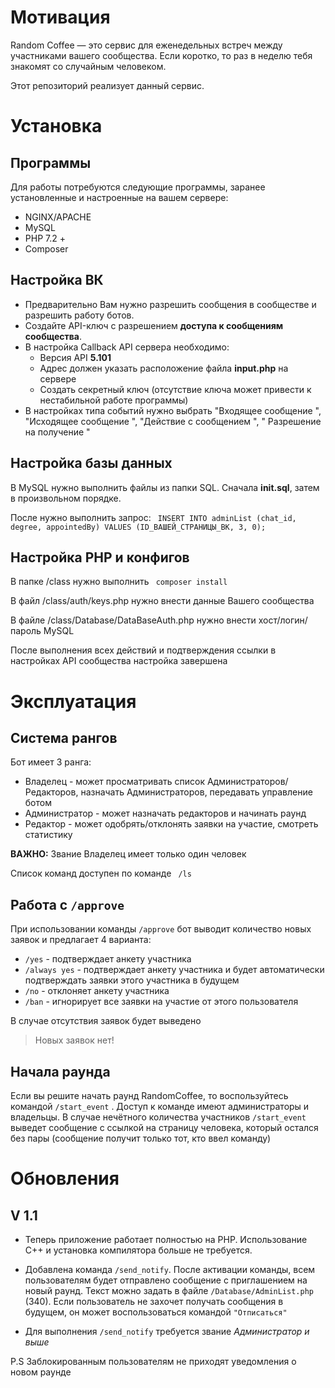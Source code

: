 # Мотивация #

Random Coffee — это сервис для еженедельных встреч между участниками вашего сообщества. Если коротко, то раз в неделю
тебя знакомят со случайным человеком.

Этот репозиторий реализует данный сервис.

# Установка #

## Программы ##

Для работы потребуются следующие программы, заранее установленные и настроенные на вашем сервере:

+ NGINX/APACHE
+ MySQL
+ PHP 7.2 +
+ Composer

## Настройка ВК ##

+ Предварительно Вам нужно разрешить сообщения в сообществе и разрешить работу ботов.
+ Создайте API-ключ с разрешением **доступа к сообщениям сообщества**.
+ В настройка Callback API сервера необходимо:
    + Версия API **5.101**
    + Адрес должен указать расположение файла **input.php** на сервере
    + Создать секретный ключ (отсутствие ключа может привести к нестабильной работе программы)
+ В настройках типа событий нужно выбрать "Входящее сообщение ", "Исходящее сообщение ", "Действие с сообщением ", "
  Разрешение на получение "

## Настройка базы данных ##

В MySQL нужно выполнить файлы из папки SQL. Сначала **init.sql**, затем в произвольном порядке.

После нужно выполнить запрос:
<code>
INSERT INTO adminList (chat_id, degree, appointedBy) VALUES (ID_ВАШЕЙ_СТРАНИЦЫ_ВК, 3, 0);
</code>

## Настройка PHP и конфигов ##

В папке /class нужно выполнить <code> composer install </code>

В файл /class/auth/keys.php нужно внести данные Вашего сообщества

В файле /class/Database/DataBaseAuth.php нужно внести хост/логин/пароль MySQL

После выполнения всех действий и подтверждения ссылки в настройках API сообщества настройка завершена

# Эксплуатация # 

## Система рангов ##

Бот имеет 3 ранга:

+ Владелец - может просматривать список Администраторов/Редакторов, назначать Администраторов, передавать управление
  ботом
+ Администратор - может назначать редакторов и начинать раунд
+ Редактор - может одобрять/отклонять заявки на участие, смотреть статистику

**ВАЖНО:** Звание Владелец имеет только один человек

Список команд доступен по команде <code> /ls </code>

## Работа с <code>/approve</code> ##

При использовании команды <code>/approve</code> бот выводит количество новых заявок и предлагает 4 варианта:

+ <code>/yes</code> - подтверждает анкету участника
+ <code>/always yes</code> - подтверждает анкету участника и будет автоматически подтверждать заявки этого участника в
  будущем
+ <code>/no</code> - отклоняет анкету участника
+ <code>/ban</code> - игнорирует все заявки на участие от этого пользователя

В случае отсутствия заявок будет выведено
> Новых заявок нет!

## Начала раунда ##

Если вы решите начать раунд RandomCoffee, то воспользуйтесь командой `/start_event` . Доступ к команде
имеют администраторы и владельцы. В случае нечётного количества участников `/start_event` выведет сообщение с ссылкой на
страницу человека, который остался без пары (сообщение получит только тот, кто ввел команду)

# Обновления

## V 1.1

+ Теперь приложение работает полностью на PHP. Использование C++ и установка компилятора больше не требуется.

+ Добавлена команда <code>/send_notify</code>. После активации команды, всем пользователям будет отправлено сообщение с приглашением
на новый раунд. Текст можно задать в файле `/Database/AdminList.php` (340). Если пользователь не захочет получать сообщения
в будущем, он может воспользоваться командой `"Отписаться"`
+ Для выполнения `/send_notify` требуется звание _Администратор и выше_

P.S Заблокированным пользователям не приходят уведомления о новом раунде
